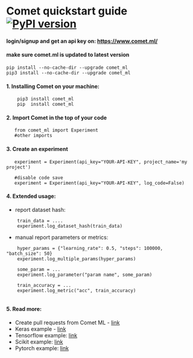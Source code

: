# Comet quickstart guide [![PyPI version](https://badge.fury.io/py/comet-ml.svg)](https://badge.fury.io/py/comet-ml)

#### login/signup and get an api key on: https://www.comet.ml/

#### make sure comet.ml is updated to latest version
```
pip install --no-cache-dir --upgrade comet_ml
pip3 install --no-cache-dir --upgrade comet_ml
```
#### 1. Installing Comet on your machine:
```
    pip3 install comet_ml
    pip  install comet_ml
```
#### 2. Import Comet in the top of your code
```
   from comet_ml import Experiment
   #other imports
```
#### 3. Create an experiment
```
   experiment = Experiment(api_key="YOUR-API-KEY", project_name='my project')
   
   #disable code save
   experiment = Experiment(api_key="YOUR-API-KEY", log_code=False)
```

#### 4. Extended usage:
   * report dataset hash:
```
    train_data = ....
    experiment.log_dataset_hash(train_data)
```
   * manual report parameters or metrics:
```
    hyper_params = {"learning_rate": 0.5, "steps": 100000, "batch_size": 50}
    experiment.log_multiple_params(hyper_params)

    some_param = ...
    experiment.log_parameter("param name", some_param)

    train_accuracy = ...
    experiment.log_metric("acc", train_accuracy)
    
```

#### 5. Read more:
   * Create pull requests from Comet ML - [link](https://github.com/comet-ml/comet-quickstart-guide/tree/master/github-pullrequest)
   * Keras example - [link](https://github.com/comet-ml/comet-quickstart-guide/blob/master/keras/comet_keras_example.py)
   * Tensorflow example: [link](https://github.com/comet-ml/comet-quickstart-guide/tree/master/tensorflow)
   * Scikit example: [link](https://github.com/comet-ml/comet-quickstart-guide/blob/master/scikit/comet_scikit_example.py)
   * Pytorch example: [link](https://github.com/comet-ml/comet-quickstart-guide/tree/master/pytorch)

    
